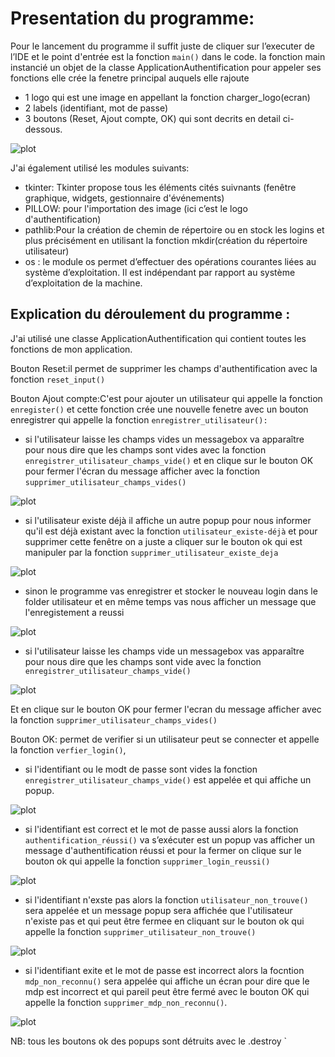 # Presentation du programme:

Pour le lancement du programme il suffit juste de cliquer sur l’executer de l’IDE et le point d'entrée est la fonction ```main()``` dans le code.
la fonction main instancié un objet de la classe ApplicationAuthentification pour appeler ses fonctions
elle crée la fenetre principal auquels elle rajoute
- 1 logo qui est une image en appellant la fonction charger_logo(ecran)
- 2 labels (identifiant, mot de passe)
- 3 boutons (Reset, Ajout compte, OK) qui sont decrits en detail ci-dessous.

![plot](..\main\capture\capture.png)

J'ai également utilisé les modules suivants:
- tkinter: Tkinter propose tous les éléments cités suivnants (fenêtre graphique, widgets, gestionnaire d'événements)
- PILLOW: pour l'importation des image (ici c’est le logo d'authentification)
- pathlib:Pour la création de chemin de répertoire ou en stock les logins et plus précisément en utilisant la fonction mkdir(création du répertoire utilisateur)
- os : le module os permet d’effectuer des opérations courantes liées au système d’exploitation. Il est indépendant par rapport au système d’exploitation de la machine.

## Explication du déroulement du programme :
J'ai utilisé une classe ApplicationAuthentification qui contient toutes les fonctions de mon application.

Bouton Reset:il permet de supprimer les champs d'authentification avec la fonction ```reset_input()```

Bouton Ajout compte:C'est pour ajouter un utilisateur qui appelle la fonction ```enregister()``` et cette fonction crée une nouvelle fenetre avec un bouton enregistrer qui appelle la fonction ```enregistrer_utilisateur():```
- si l'utilisateur laisse les champs vides un messagebox va apparaître pour nous dire que les champs sont vides avec la fonction ``` enregistrer_utilisateur_champs_vide()``` et en clique sur le bouton OK pour fermer l'écran du message afficher avec la fonction  ```supprimer_utilisateur_champs_vides()```

![plot](../main/capture/enregistrer_utilisateur.png)

- si l'utilisateur existe déjà il affiche un autre popup pour nous informer qu'il est déjà existant avec la fonction ```utilisateur_existe-déjà``` et pour supprimer cette fenêtre on a juste a cliquer sur le bouton ok qui est manipuler par la fonction ```supprimer_utilisateur_existe_deja```


![plot](../main/capture/utilisateur_existe_déja.png)

- sinon le programme vas enregistrer et stocker le nouveau login dans le folder utilisateur  et en même temps vas nous afficher un message que l'enregistement a reussi


![plot](../main/capture/enregisitrer_avec_succès.png) 


- si l'utilisateur laisse les champs vide un messagebox vas apparaître pour nous dire que les champs sont vide avec la fonction 
``` enregistrer_utilisateur_champs_vide()```

![plot](../main/capture/champs_vide_enregistrement.png)

Et en clique sur le bouton OK pour fermer l'ecran du message afficher avec la fonction ``` supprimer_utilisateur_champs_vides() ```

Bouton OK: permet de verifier si un utilisateur peut se connecter et appelle la fonction ```verfier_login()```,
- si l'identifiant ou le modt de passe sont vides la fonction ```enregistrer_utilisateur_champs_vide()``` est appelée et qui affiche un popup.

 ![plot](../main/capture/champ_vide_OK.png) 
 
- si l'identifiant est correct et le mot de passe aussi alors la fonction ```authentification_réussi()``` va s’exécuter est un popup vas afficher un message d'authentification réussi et pour la fermer on clique sur le bouton ok qui appelle la fonction ```supprimer_login_reussi()```

![plot](../main/capture/authentification_reussi.png)

- si l'identifiant n'exste pas alors la fonction ```utilisateur_non_trouve()``` sera appelée et un message popup sera affichée que l'utilisateur n'existe pas et qui peut être fermee en cliquant sur le bouton ok qui appelle la fonction ```supprimer_utilisateur_non_trouve()```

 ![plot](../main/capture/utilisateur_existe_pas.png) 
 
- si l'identifiant exite  et le mot de passe est incorrect alors la focntion ```mdp_non_reconnu()``` sera appelée qui affiche un écran pour dire que le mdp est incorrect et qui pareil peut être fermé avec le bouton OK qui appelle la fonction ```supprimer_mdp_non_reconnu()```.


 ![plot](../main/capture/mdp_incorrect_ok.png) 


NB: tous les boutons ok des popups sont détruits avec le .destroy
`  




